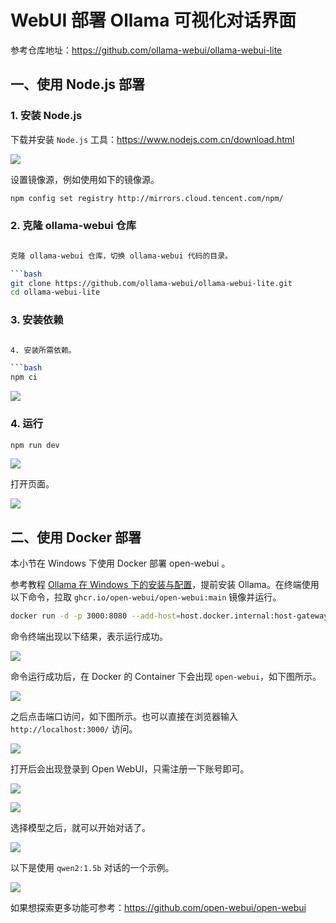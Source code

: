# WebUI 部署 Ollama 可视化对话界面

参考仓库地址：https://github.com/ollama-webui/ollama-webui-lite

## 一、使用 Node.js 部署
### 1. 安装 Node.js

下载并安装 `Node.js` 工具：https://www.nodejs.com.cn/download.html

![](../images/C6-2-1.png)

设置镜像源，例如使用如下的镜像源。

```bash
npm config set registry http://mirrors.cloud.tencent.com/npm/
```

### 2. 克隆 ollama-webui 仓库

```bash

克隆 ollama-webui 仓库，切换 ollama-webui 代码的目录。

```bash
git clone https://github.com/ollama-webui/ollama-webui-lite.git
cd ollama-webui-lite
```

### 3. 安装依赖

```bash

4. 安装所需依赖。

```bash
npm ci
```

![](../images/C6-2-2.png)

### 4. 运行

```bash
npm run dev
```

![](../images/C6-2-3.png)

打开页面。

![](../images/C6-2-4.png)


## 二、使用 Docker 部署

本小节在 Windows 下使用 Docker 部署 open-webui 。

参考教程 [Ollama 在 Windows 下的安装与配置](../C2/2.%20Ollama%20在%20Windows%20下的安装与配置.md)，提前安装 Ollama。在终端使用以下命令，拉取 `ghcr.io/open-webui/open-webui:main` 镜像并运行。

```bash
docker run -d -p 3000:8080 --add-host=host.docker.internal:host-gateway -v open-webui:/app/backend/data --name open-webui --restart always ghcr.io/open-webui/open-webui:main
```

命令终端出现以下结果，表示运行成功。

![](../images/C6-2-5.png)

命令运行成功后，在 Docker 的 Container 下会出现 `open-webui`，如下图所示。

![](../images/C6-2-6.png)

之后点击端口访问，如下图所示。也可以直接在浏览器输入 `http://localhost:3000/` 访问。

![](../images/C6-2-7.png)

打开后会出现登录到 Open WebUI，只需注册一下账号即可。

![](../images/C6-2-8.png)

![](../images/C6-2-9.png)

选择模型之后，就可以开始对话了。

![](../images/C6-2-10.png)

以下是使用 `qwen2:1.5b` 对话的一个示例。

![](../images/C6-2-11.png)

如果想探索更多功能可参考：https://github.com/open-webui/open-webui